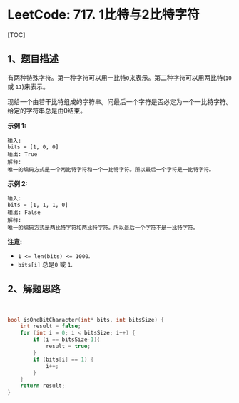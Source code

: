 # LeetCode: 717. 1比特与2比特字符

[TOC]



## 1、题目描述





有两种特殊字符。第一种字符可以用一比特`0`来表示。第二种字符可以用两比特(`10` 或 `11`)来表示。

现给一个由若干比特组成的字符串。问最后一个字符是否必定为一个一比特字符。给定的字符串总是由0结束。

**示例 1:**

```
输入: 
bits = [1, 0, 0]
输出: True
解释: 
唯一的编码方式是一个两比特字符和一个一比特字符。所以最后一个字符是一比特字符。
```

**示例 2:**

```
输入: 
bits = [1, 1, 1, 0]
输出: False
解释: 
唯一的编码方式是两比特字符和两比特字符。所以最后一个字符不是一比特字符。
```

**注意:**

- `1 <= len(bits) <= 1000`.
- `bits[i]` 总是`0` 或 `1`.





## 2、解题思路

​	

```c
bool isOneBitCharacter(int* bits, int bitsSize) {
    int result = false;
    for (int i = 0; i < bitsSize; i++) {
        if (i == bitsSize-1){
            result = true;
        }
        if (bits[i] == 1) {
            i++;
        }
    }
    return result;
}
```

